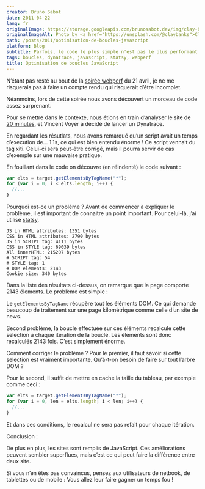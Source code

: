 ```yaml
---
creator: Bruno Sabot
date: 2011-04-22
lang: fr
originalImage: https://storage.googleapis.com/brunosabot.dev/img/clay-banks-myomBTc85dI-unsplash.jpeg
originalImageAlt: Photo by <a href="https://unsplash.com/@claybanks">Clay Banks</a> on <a href="https://unsplash.com">Unsplash</a>.
path: /posts/2011/optimisation-de-boucles-javascript
platform: Blog
subtitle: Parfois, le code le plus simple n'est pas le plus performant. C'est le cas des boucles JavaScript.
tags: boucles, dynatrace, javascript, statsy, webperf
title: Optimisation de boucles JavaScript
---
```


N’étant pas resté au bout de la [soirée webperf](https://sites.google.com/a/survol.fr/webperf-user-group/actualites/soireedu21avril) du 21 avril, je ne me risquerais pas à faire un compte rendu qui risquerait d’être incomplet.

Néanmoins, lors de cette soirée nous avons découvert un morceau de code assez surprenant.

Pour se mettre dans le contexte, nous étions en train d’analyser le site de [20 minutes](http://www.20minutes.fr/), et Vincent Voyer à décidé de lancer un Dynatrace.

En regardant les résutlats, nous avons remarqué qu’un script avait un temps d’execution de… 1.1s, ce qui est bien entendu énorme ! Ce script vennait du tag xiti. Celui-ci sera peut-être corrigé, mais il pourra servir de cas d’exemple sur une mauvaise pratique.

En fouillant dans le code on découvre (en réindenté) le code suivant :

```javascript
var elts = target.getElementsByTagName("*");
for (var i = 0; i < elts.length; i++) {
  //...
}
```

Pourquoi est-ce un problème ? Avant de commencer à expliquer le problème, il est important de connaitre un point important. Pour celui-là, j’ai utilisé [statsy](/posts/2011/statsy-v2-quelques-ajouts).

```text
JS in HTML attributes: 1351 bytes
CSS in HTML attributes: 2790 bytes
JS in SCRIPT tag: 4111 bytes
CSS in STYLE tag: 69039 bytes
All innerHTML: 215207 bytes
# SCRIPT tag: 54
# STYLE tag: 1
# DOM elements: 2143
Cookie size: 340 bytes
```

Dans la liste des résultats ci-dessus, on remarque que la page comporte 2143 élements. Le problème est simple :

Le `getElementsByTagName` récupère tout les éléments DOM. Ce qui demande beaucoup de traitement sur une page kilométrique comme celle d’un site de news.

Second problème, la boucle effectuée sur ces éléments recalcule cette selection à chaque itération de la boucle. Les élements sont donc recalculés 2143 fois. C’est simplement énorme.

Comment corriger le problème ? Pour le premier, il faut savoir si cette selection est vraiment importante. Qu’à-t-on besoin de faire sur tout l’arbre DOM ?

Pour le second, il suffit de mettre en cache la taille du tableau, par exemple comme ceci :

```javascript
var elts = target.getElementsByTagName("*");
for (var i = 0, len = elts.length; i < len; i++) {
  //...
}
```

Et dans ces conditions, le recalcul ne sera pas refait pour chaque itération.

Conclusion :

De plus en plus, les sites sont remplis de JavaScript. Ces améliorations peuvent sembler superflues, mais c’est ce qui peut faire la différence entre deux site.

Si vous n’en êtes pas convaincus, pensez aux utilisateurs de netbook, de tablettes ou de mobile : Vous allez leur faire gagner un temps fou !
